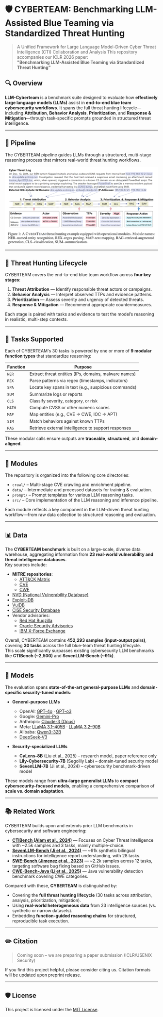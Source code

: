 # 🛡️ CYBERTEAM: Benchmarking LLM-Assisted Blue Teaming via Standardized Threat Hunting

> A Unified Framework for Large Language Model-Driven Cyber Threat Intelligence (CTI) Collaboration and Analysis
> This repository accompanies our ICLR 2026 paper:  
> **"Benchmarking LLM-Assisted Blue Teaming via Standardized Threat Hunting"**

## 🔍 Overview


**LLM-Cyberteam** is a benchmark suite designed to evaluate how **effectively large language models (LLMs)** assist in **end-to-end blue team cybersecurity workflows**. It spans the full threat hunting lifecycle—including **Attribution**, **Behavior Analysis**, **Prioritization**, and **Response & Mitigation**—through task-specific prompts grounded in structured threat intelligence. 

---

## 🔧 Pipeline

The CYBERTEAM pipeline guides LLMs through a structured, multi-stage reasoning process that mirrors real-world threat hunting workflows.

![CYBERTEAM Pipeline](figures/pipeline.png)


---

## 🧠 Threat Hunting Lifecycle

CYBERTEAM covers the end-to-end blue team workflow across **four key stages**:

1. **Threat Attribution** — Identify responsible threat actors or campaigns.
2. **Behavior Analysis** — Interpret observed TTPs and evidence patterns.
3. **Prioritization** — Assess severity and urgency of detected threats.
4. **Response & Mitigation** — Recommend appropriate countermeasures.

Each stage is paired with tasks and evidence to test the model’s reasoning in realistic, multi-step contexts.




---

## 🧪 Tasks Supported

Each of CYBERTEAM's 30 tasks is powered by one or more of **9 modular function types** that standardize reasoning:

| Function | Purpose |
|----------|---------|
| `NER`    | Extract threat entities (IPs, domains, malware names) |
| `REX`    | Parse patterns via regex (timestamps, indicators) |
| `SPA`    | Locate key spans in text (e.g., suspicious commands) |
| `SUM`    | Summarize logs or reports |
| `CLS`    | Classify severity, category, or risk |
| `MATH`   | Compute CVSS or other numeric scores |
| `MAP`    | Map entities (e.g., CVE → CWE, IOC → APT) |
| `SIM`    | Match behaviors against known TTPs |
| `RAG`    | Retrieve external intelligence to support responses |

These modular calls ensure outputs are **traceable**, **structured**, and **domain-aligned**.


---


## 🧱 Modules

The repository is organized into the following core directories:

- `crawl/` – Multi-stage CVE crawling and enrichment pipeline.
- `data/` – Intermediate and processed datasets for training & evaluation.
- `prompt/` – Prompt templates for various LLM reasoning tasks.
- `src/` – Core implementation of the LLM reasoning and inference pipeline.

Each module reflects a key component in the LLM-driven threat hunting workflow—from raw data collection to structured reasoning and evaluation.


---

## 📊 Data

The **CYBERTEAM benchmark** is built on a large-scale, diverse data warehouse, aggregating information from **23 real-world vulnerability and threat intelligence databases**.  
Key sources include:

- **MITRE repositories**:  
  - [ATT&CK Matrix](https://attack.mitre.org/)  
  - [CVE](https://cve.mitre.org/)  
  - [CWE](https://cwe.mitre.org/)  
- [NVD (National Vulnerability Database)](https://nvd.nist.gov/)  
- [Exploit-DB](https://www.exploit-db.com/)  
- [VulDB](https://vuldb.com/)  
- [CISE Security Database](https://www.cise.aic.sg/)  
- Vendor advisories:  
  - [Red Hat Bugzilla](https://bugzilla.redhat.com/)  
  - [Oracle Security Advisories](https://www.oracle.com/security-alerts/)  
  - [IBM X-Force Exchange](https://exchange.xforce.ibmcloud.com/)  

Overall, CYBERTEAM contains **452,293 samples (input-output pairs)**, covering **30 tasks** across the full blue-team threat hunting lifecycle.  
This scale significantly surpasses existing cybersecurity LLM benchmarks like **CTIBench (~2,500)** and **SevenLLM-Bench (~91k)**.


---

## 🤖 Models

The evaluation spans **state-of-the-art general-purpose LLMs** and **domain-specific security-tuned models**:

- **General-purpose LLMs**  
  - OpenAI: [GPT-4o](https://openai.com/index/hello-gpt-4o/) · [GPT-o3](https://platform.openai.com/docs/models#gpt-3-5)  
  - Google: [Gemini-Pro](https://deepmind.google/technologies/gemini/)  
  - Anthropic: [Claude-3 (Opus)](https://www.anthropic.com/news/claude-3-family)  
  - Meta: [LLaMA 3.1–405B](https://ai.meta.com/research/publications/llama-3/) · [LLaMA 3.2–90B](https://ai.meta.com/research/publications/llama-3/)  
  - Alibaba: [Qwen3-32B](https://qwenlm.github.io/)  
  - [DeepSeek-V3](https://www.deepseek.com/)  

- **Security-specialized LLMs**  
  - **CyLens-8B** (Liu et al., 2025) – research model, paper reference only  
  - **Lily-Cybersecurity-7B** (Segolily Lab) – domain-tuned security model  
  - **SevenLLM-7B** (Ji et al., 2024) – cybersecurity benchmark-driven model  

These models range from **ultra-large generalist LLMs** to **compact cybersecurity-focused models**, enabling a comprehensive comparison of **scale vs. domain adaptation**.

---

## 📚 Related Work

CYBERTEAM builds upon and extends prior LLM benchmarks in cybersecurity and software engineering:

- **[CTIBench (Alam et al., 2024)](https://arxiv.org/abs/2403.18915)** — Focuses on Cyber Threat Intelligence with ~2.5k samples and 3 tasks, mainly multiple-choice.  
- **[SevenLLM-Bench (Ji et al., 2024)](https://arxiv.org/abs/2407.07928)** — ~91k synthetic bilingual instructions for intelligence report understanding, with 28 tasks.  
- **[SWE-Bench (Jimenez et al., 2023)](https://arxiv.org/abs/2310.06770)** — ~2.2k samples across 12 tasks, targeting software bug fixing based on GitHub issues.  
- **[CWE-Bench-Java (Li et al., 2025)](https://arxiv.org/abs/2502.06753)** — Java vulnerability detection benchmark covering CWE categories.  

Compared with these, **CYBERTEAM** is distinguished by:  
- Covering the **full threat hunting lifecycle** (30 tasks across attribution, analysis, prioritization, mitigation).  
- Using **real-world heterogeneous data** from 23 intelligence sources (vs. synthetic or narrow datasets).  
- Embedding **function-guided reasoning chains** for structured, reproducible task execution.  



---

## ✏️ Citation

> Coming soon – we are preparing a paper submission (ICLR/USENIX Security)

If you find this project helpful, please consider citing us. Citation formats will be updated upon preprint release.

---

## 🛡️ License

This project is licensed under the [MIT License](LICENSE).
